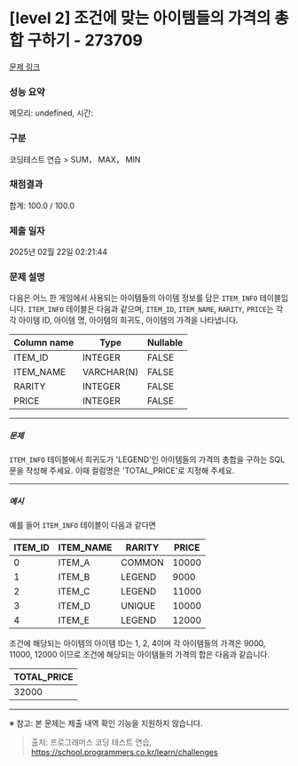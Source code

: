 # [level 2] 조건에 맞는 아이템들의 가격의 총합 구하기 - 273709 

[문제 링크](https://school.programmers.co.kr/learn/courses/30/lessons/273709) 

### 성능 요약

메모리: undefined, 시간: 

### 구분

코딩테스트 연습 > SUM， MAX， MIN

### 채점결과

합계: 100.0 / 100.0

### 제출 일자

2025년 02월 22일 02:21:44

### 문제 설명

<p>다음은 어느 한 게임에서 사용되는 아이템들의 아이템 정보를 담은 <code>ITEM_INFO</code> 테이블입니다. <code>ITEM_INFO</code> 테이블은 다음과 같으며, <code>ITEM_ID</code>, <code>ITEM_NAME</code>, <code>RARITY</code>, <code>PRICE</code>는 각각 아이템 ID, 아이템 명, 아이템의 희귀도, 아이템의 가격을 나타냅니다.</p>
<table class="table">
        <thead><tr>
<th>Column name</th>
<th>Type</th>
<th>Nullable</th>
</tr>
</thead>
        <tbody><tr>
<td>ITEM_ID</td>
<td>INTEGER</td>
<td>FALSE</td>
</tr>
<tr>
<td>ITEM_NAME</td>
<td>VARCHAR(N)</td>
<td>FALSE</td>
</tr>
<tr>
<td>RARITY</td>
<td>INTEGER</td>
<td>FALSE</td>
</tr>
<tr>
<td>PRICE</td>
<td>INTEGER</td>
<td>FALSE</td>
</tr>
</tbody>
      </table>
<hr>

<h5>문제</h5>

<p><code>ITEM_INFO</code> 테이블에서 희귀도가 'LEGEND'인  아이템들의 가격의 총합을 구하는 SQL문을 작성해 주세요. 이때 컬럼명은 'TOTAL_PRICE'로 지정해 주세요.</p>

<hr>

<h5>예시</h5>

<p>예를 들어 <code>ITEM_INFO</code> 테이블이 다음과 같다면</p>
<table class="table">
        <thead><tr>
<th>ITEM_ID</th>
<th>ITEM_NAME</th>
<th>RARITY</th>
<th>PRICE</th>
</tr>
</thead>
        <tbody><tr>
<td>0</td>
<td>ITEM_A</td>
<td>COMMON</td>
<td>10000</td>
</tr>
<tr>
<td>1</td>
<td>ITEM_B</td>
<td>LEGEND</td>
<td>9000</td>
</tr>
<tr>
<td>2</td>
<td>ITEM_C</td>
<td>LEGEND</td>
<td>11000</td>
</tr>
<tr>
<td>3</td>
<td>ITEM_D</td>
<td>UNIQUE</td>
<td>10000</td>
</tr>
<tr>
<td>4</td>
<td>ITEM_E</td>
<td>LEGEND</td>
<td>12000</td>
</tr>
</tbody>
      </table>
<p>조건에 해당되는 아이템의 아이템 ID는 1, 2, 4이며 각 아이템들의 가격은 9000, 11000, 12000 이므로 조건에 해당되는 아이템들의 가격의 합은 다음과 같습니다.</p>
<table class="table">
        <thead><tr>
<th>TOTAL_PRICE</th>
</tr>
</thead>
        <tbody><tr>
<td>32000</td>
</tr>
</tbody>
      </table>
<hr>

<p>※ 참고: 본 문제는 제출 내역 확인 기능을 지원하지 않습니다.</p>


> 출처: 프로그래머스 코딩 테스트 연습, https://school.programmers.co.kr/learn/challenges